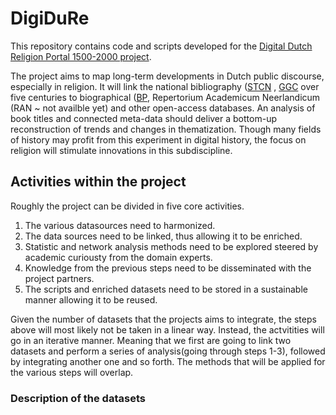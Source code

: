 # DigiDuRe
This repository contains code and scripts developed for the [Digital Dutch Religion Portal 1500-2000 project](https://research-software-directory.org/projects/digidure).

The project aims to map long-term developments in Dutch public discourse, especially in religion. It will link the national bibliography ([STCN](www.stcnl.nl) , [GGC](https://www.oclc.org/nl/ggc.html) over five centuries to biographical ([BP](www.biografischportaal.nl), Repertorium Academicum Neerlandicum (RAN ~ not availble yet) and other open-access databases. An analysis of book titles and connected meta-data should deliver a bottom-up reconstruction of trends and changes in thematization. Though many fields of history may profit from this experiment in digital history, the focus on religion will stimulate innovations in this subdiscipline.

## Activities within the project

Roughly the project can be divided in five core activities. 

1. The various datasources need to harmonized.
2. The data sources need to be linked, thus allowing it to be enriched.
3. Statistic and network analysis methods need to be explored steered by academic curiousty from the domain experts. 
4. Knowledge from the previous steps need to be disseminated with the project partners. 
5. The scripts and enriched datasets need to be stored in a sustainable manner allowing it to be reused.

Given the number of datasets that the projects aims to integrate, the steps above will most likely not be taken in a linear way. Instead, the actvitities will go in an iterative manner. Meaning that we first are going to link two datasets and perform a series of analysis(going through steps 1-3), followed by integrating another one and so forth. The methods that will be applied for the various steps will overlap.

### Description of the datasets




